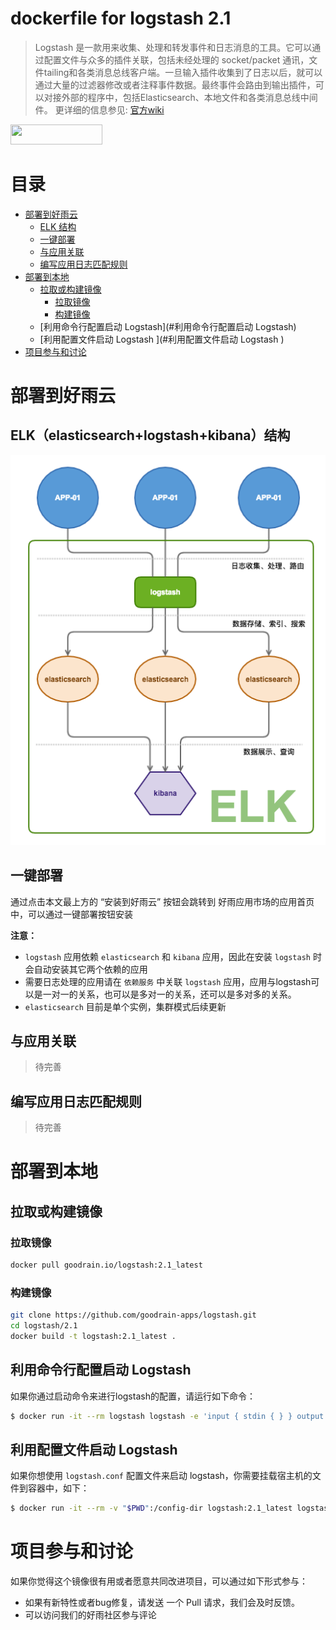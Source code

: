 # dockerfile for logstash 2.1

> Logstash 是一款用来收集、处理和转发事件和日志消息的工具。它可以通过配置文件与众多的插件关联，包括未经处理的 socket/packet 通讯，文件tailing和各类消息总线客户端。一旦输入插件收集到了日志以后，就可以通过大量的过滤器修改或者注释事件数据。最终事件会路由到输出插件，可以对接外部的程序中，包括Elasticsearch、本地文件和各类消息总线中间件。
> 更详细的信息参见: [ 官方wiki ](https://wikitech.wikimedia.org/wiki/Logstash)


<a href="http://app.goodrain.com/app/18/" target="_blank" ><img src="http://www.goodrain.com/images/deploy/button_160125.png" width="147" height="32"></img></a>


# 目录
- [部署到好雨云](#部署到好雨云)
  - [ELK 结构](#ELK（elasticsearch+logstash+kibana）结构)
  - [一键部署](#一键部署)
  - [与应用关联](#与应用关联)
  - [编写应用日志匹配规则](#编写应用日志匹配规则)
- [部署到本地](#部署到本地)
  - [拉取或构建镜像](#拉取或构建镜像)
      - [拉取镜像](#拉取镜像)
      - [构建镜像](#构建镜像)
  - [利用命令行配置启动 Logstash](#利用命令行配置启动 Logstash)
  - [利用配置文件启动 Logstash ](#利用配置文件启动 Logstash )
- [项目参与和讨论](#项目参与和讨论)

# 部署到好雨云

## ELK（elasticsearch+logstash+kibana）结构
![elk](./img/elk_dockerfile.png)

## 一键部署
通过点击本文最上方的 “安装到好雨云” 按钮会跳转到 好雨应用市场的应用首页中，可以通过一键部署按钮安装

**注意：**

- `logstash` 应用依赖 `elasticsearch` 和 `kibana` 应用，因此在安装 `logstash` 时会自动安装其它两个依赖的应用
- 需要日志处理的应用请在 `依赖服务` 中关联 `logstash` 应用，应用与logstash可以是一对一的关系，也可以是多对一的关系，还可以是多对多的关系。
- `elasticsearch`  目前是单个实例，集群模式后续更新

## 与应用关联
> 待完善

## 编写应用日志匹配规则
> 待完善

# 部署到本地

## 拉取或构建镜像
### 拉取镜像
```bash
docker pull goodrain.io/logstash:2.1_latest
```
### 构建镜像
```bash
git clone https://github.com/goodrain-apps/logstash.git
cd logstash/2.1
docker build -t logstash:2.1_latest .
```
## 利用命令行配置启动 Logstash

如果你通过启动命令来进行logstash的配置，请运行如下命令：

```bash
$ docker run -it --rm logstash logstash -e 'input { stdin { } } output { stdout { } }'
```

## 利用配置文件启动 Logstash 

如果你想使用 `logstash.conf` 配置文件来启动 logstash，你需要挂载宿主机的文件到容器中，如下： 

```bash
$ docker run -it --rm -v "$PWD":/config-dir logstash:2.1_latest logstash -f /config-dir/logstash.conf
```
# 项目参与和讨论
如果你觉得这个镜像很有用或者愿意共同改进项目，可以通过如下形式参与：

- 如果有新特性或者bug修复，请发送 一个 Pull 请求，我们会及时反馈。
- 可以访问我们的好雨社区参与评论